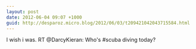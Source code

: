```yaml
---
layout: post
date: 2012-06-04 09:07 +1000
guid: http://desparoz.micro.blog/2012/06/03/t209421042043715584.html
---
```

I wish i was. RT @DarcyKieran: Who's #scuba diving today?

